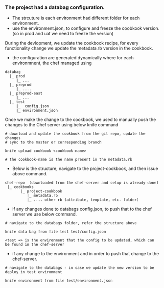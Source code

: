 ### The project had a databag configuration.

 - The strcuture is each environment had different folder for each environment.
 - use the environment.json, to configure and freeze the coobkook version. (so in prod and uat we need to freeze the version)


During the devlopment, we update the cookbook recipe, for every functionality change we update the metadata.rb version in the cookbook.

- the configuration are generated dynamically where for each environmnent, the chef managed using 

```
databag
  |_ prod
     |_ ...
  |_ preprod
     |_ ....
  |_ preprod-east
     |_ ...
  |_ test
     |_  config.json
     |_ environment.json
```

Once we make the change to the cookbook, we used to manually push the changes to the Chef server using  below knife command
```
# download and update the cookbook from the git repo, update the changes
# sync to the master or corresponding branch

knife upload cookbook <cookbook-name>

# the cookbook-name is the name present in the metadata.rb
```

- Below is the structure, navigate to the project-cookbook, and then issue above command.

```
chef-repo  (downloaded from the chef-server and setup is already done)
 |_ cookbooks
       |_ project-cookbook
          |_ metadata.rb
          |_ .... other rb (attribute, template, etc. folder)
```

- if any changes done to databags config.json, to push that to the chef server we use below command.

```
# navigate to the databags folder, refer the structure above

knife data bag from file test test/config.json

<test => is the environment that the config to be updated, which can be found in the chef-server
```

- if any change to the environment and in order to push that change to the chef-server.

```
# navigate to the databags - in case we update the new version to be deploy in test environment

knife environment from file test/environment.json
```
